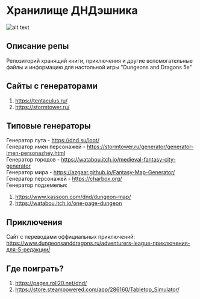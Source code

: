# Хранилище ДНДэшника
![alt text](https://dungeonsanddragons.ru/wp-content/uploads/2020/01/dnd35_hi.png)
## Описание репы
Репозиторий хранящий книги, приключения и другие вспомогательные файлы и информацию для настольной игры "Dungeons and Dragons 5e"
## Сайты с генераторами
  1. https://tentaculus.ru/
  2. https://stormtower.ru/
## Типовые генераторы
Генератор лута - https://dnd.su/loot/ <br>
Генератор имен персонажей - https://stormtower.ru/generator/generator-imen-personazhey.html <br>
Генератор городов - https://watabou.itch.io/medieval-fantasy-city-generator <br>
Генератор мира - https://azgaar.github.io/Fantasy-Map-Generator/ <br>
Генератор персонажей - https://charbox.org/ <br>
Генератор подземелья: 
  1. https://www.kassoon.com/dnd/dungeon-map/
  2. https://watabou.itch.io/one-page-dungeon 
## Приключения
Сайт с переводами оффициальных приключений: https://www.dungeonsanddragons.ru/adventurers-league-приключения-для-5-редакции/ <br>
## Где поиграть?
1. https://pages.roll20.net/dnd/
2. https://store.steampowered.com/app/286160/Tabletop_Simulator/